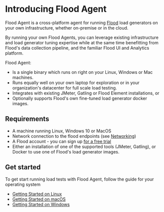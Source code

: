 # Introducing Flood Agent

Flood Agent is a cross-platform agent for running [Flood](https://flood.io/) load generators on your own infrastructure, whether on-premise or in the cloud.

By running your own Flood Agents, you can leverage existing infrastructure and load generator tuning expertise while at the same time benefitting from Flood's data collection pipeline, and the familiar Flood UI and Analytics platform.

Flood Agent:

* Is a single binary which runs on right on your Linux, Windows or Mac machines.
* Runs equally well on your own laptop for exploration or in your organization's datacenter for full scale load testing. 
* Integrates with existing JMeter, Gatling or Flood Element installations, or
* Optionally supports Flood's own fine-tuned load generator docker images.

## Requirements

* A machine running Linux, Windows 10 or MacOS
* Network connection to the flood endpoints \(see [Networking](deployment/networking.md)\)
* A Flood account - you can sign up [for a free trial](https://flood.io/load-performance-testing-tool/free-load-testing-trial/)
* Either an installation of one of the supported tools \(JMeter, Gatling\), or Docker to use one of Flood's load generator images.

## Get started

To get start running load tests with Flood Agent, follow the guide for your operating system

* [Getting Started on Linux](getting-started.md)
* [Getting Started on macOS](getting-started-on-macos.md)
* [Getting Started on Windows](getting-started-windows.md)

